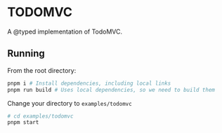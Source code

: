 # TODOMVC 

A @typed implementation of TodoMVC.

## Running

From the root directory:

```sh
pnpm i # Install dependencies, including local links
pnpm run build # Uses local dependencies, so we need to build them
```

Change your directory to `examples/todomvc`

```sh
# cd examples/todomvc
pnpm start
```